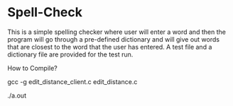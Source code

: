 # Spell-Check
This is a simple spelling checker where user will enter a word and then the program will go through a pre-defined dictionary and will give out words that are closest to the word that the user has entered. 
A test file and a dictionary file are provided for the test run.

How to Compile?

gcc -g edit_distance_client.c edit_distance.c

./a.out
